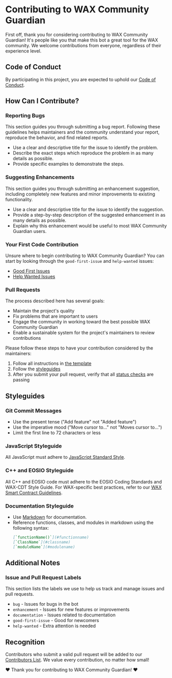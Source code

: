 # Contributing to WAX Community Guardian

First off, thank you for considering contributing to WAX Community Guardian! It's people like you that make this bot a great tool for the WAX community. We welcome contributions from everyone, regardless of their experience level.

## Code of Conduct

By participating in this project, you are expected to uphold our [Code of Conduct](code_of_conduct.md).

## How Can I Contribute?

### Reporting Bugs

This section guides you through submitting a bug report. Following these guidelines helps maintainers and the community understand your report, reproduce the behavior, and find related reports.

- Use a clear and descriptive title for the issue to identify the problem.
- Describe the exact steps which reproduce the problem in as many details as possible.
- Provide specific examples to demonstrate the steps.

### Suggesting Enhancements

This section guides you through submitting an enhancement suggestion, including completely new features and minor improvements to existing functionality.

- Use a clear and descriptive title for the issue to identify the suggestion.
- Provide a step-by-step description of the suggested enhancement in as many details as possible.
- Explain why this enhancement would be useful to most WAX Community Guardian users.

### Your First Code Contribution

Unsure where to begin contributing to WAX Community Guardian? You can start by looking through the `good-first-issue` and `help-wanted` issues:

- [Good First Issues](https://github.com/icaronz/wax-community-guardian/issues?q=is%3Aissue+is%3Aopen+label%3A%22good+first+issue%22)
- [Help Wanted Issues](https://github.com/icaronz/wax-community-guardian/issues?q=is%3Aissue+is%3Aopen+label%3A%22help+wanted%22)

### Pull Requests

The process described here has several goals:

- Maintain the project's quality
- Fix problems that are important to users
- Engage the community in working toward the best possible WAX Community Guardian
- Enable a sustainable system for the project's maintainers to review contributions

Please follow these steps to have your contribution considered by the maintainers:

1. Follow all instructions in [the template](../.github/pull_request_template.md)
2. Follow the [styleguides](#styleguides)
3. After you submit your pull request, verify that all [status checks](https://help.github.com/articles/about-status-checks/) are passing

## Styleguides

### Git Commit Messages

- Use the present tense ("Add feature" not "Added feature")
- Use the imperative mood ("Move cursor to..." not "Moves cursor to...")
- Limit the first line to 72 characters or less

### JavaScript Styleguide

All JavaScript must adhere to [JavaScript Standard Style](https://standardjs.com/).

### C++ and EOSIO Styleguide

All C++ and EOSIO code must adhere to the EOSIO Coding Standards and WAX-CDT Style Guide. For WAX-specific best practices, refer to our [WAX Smart Contract Guidelines](wax_smart_contract_guidelines.md).

### Documentation Styleguide

- Use [Markdown](https://daringfireball.net/projects/markdown/) for documentation.
- Reference functions, classes, and modules in markdown using the following syntax:
    ``` markdown
    [`functionName()`](#functionname)
    [`ClassName`](#classname)
    [`moduleName`](#modulename)
    ```

## Additional Notes

### Issue and Pull Request Labels

This section lists the labels we use to help us track and manage issues and pull requests.

* `bug` - Issues for bugs in the bot
* `enhancement` - Issues for new features or improvements
* `documentation` - Issues related to documentation
* `good-first-issue` - Good for newcomers
* `help-wanted` - Extra attention is needed

## Recognition

Contributors who submit a valid pull request will be added to our [Contributors List](../Contributors.md). We value every contribution, no matter how small!

❤️ Thank you for contributing to WAX Community Guardian! ❤️